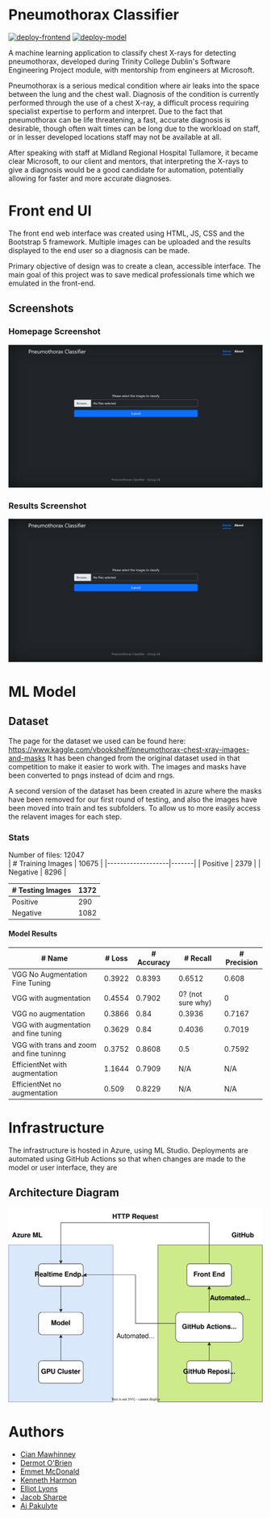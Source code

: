 # Pneumothorax Classifier
[![deploy-frontend](https://github.com/cianmawhinney/microsoft-pneumothorax-classifier/actions/workflows/deploy-frontend.yml/badge.svg)](https://github.com/cianmawhinney/microsoft-pneumothorax-classifier/actions/workflows/deploy-frontend.yml)
[![deploy-model](https://github.com/cianmawhinney/microsoft-pneumothorax-classifier/actions/workflows/deploy-model.yml/badge.svg)](https://github.com/cianmawhinney/microsoft-pneumothorax-classifier/actions/workflows/deploy-model.yml)

A machine learning application to classify chest X-rays for detecting pneumothorax, developed during Trinity College Dublin's Software Engineering Project module, with mentorship from engineers at Microsoft.


Pneumothorax is a serious medical condition where air leaks into the space between the lung and the chest wall. Diagnosis of the condition is currently performed through the use of a chest X-ray, a difficult process requiring specialist expertise to perform and interpret. Due to the fact that pneumothorax can be life threatening, a fast, accurate diagnosis is desirable, though often wait times can be long due to the workload on staff, or in lesser developed locations staff may not be available at all.


After speaking with staff at Midland Regional Hospital Tullamore, it became clear Microsoft, to our client and mentors, that interpreting the X-rays to give a diagnosis would be a good candidate for automation, potentially allowing for faster and more accurate diagnoses.


# Front end UI
The front end web interface was created using HTML, JS, CSS and the Bootstrap 5 framework.
Multiple images can be uploaded and the results displayed to the end user so a diagnosis can be made.

Primary objective of design was to create a clean, accessible interface. The main goal of this project was to save medical professionals time which we emulated in the front-end.

## Screenshots
### Homepage Screenshot
![Homepage Screenshot](docs/images/frontend-home.png)

### Results Screenshot
![Results Screenshot](docs/images/frontend-home.png)

# ML Model

## Dataset
The page for the dataset we used can be found here: https://www.kaggle.com/vbookshelf/pneumothorax-chest-xray-images-and-masks
It has been changed from the original dataset used in that competition to make it easier to work with. The images and masks have been converted to pngs instead
of dcim and rngs. 

A second version of the dataset has been created in azure where the masks have been removed for our first round of testing, and also the images have been moved into train and tes subfolders. To allow us to more easily access the relavent images for each step.

### Stats
Number of files: 12047  
| # Training Images | 10675 |
|-------------------|-------|
| Positive          | 2379  |
| Negative          | 8296  |

| # Testing Images | 1372 |
|------------------|------|
| Positive         | 290  |
| Negative         | 1082 |

#### Model Results
| # Name                                   | # Loss | # Accuracy | # Recall          | # Precision |
|------------------------------------------|--------|------------|-------------------|-------------|
| VGG No Augmentation Fine Tuning          | 0.3922 | 0.8393     | 0.6512            | 0.608       |
| VGG with augmentation                    | 0.4554 | 0.7902     | 0? (not sure why) | 0           |
| VGG no augmentation                      | 0.3866 | 0.84       | 0.3936            | 0.7167      |
| VGG with augmentation and fine tuning    | 0.3629 | 0.84       | 0.4036            | 0.7019      |
| VGG with trans and zoom and fine tuninng | 0.3752 | 0.8608     | 0.5               | 0.7592      |
| EfficientNet with augmentation           | 1.1644 | 0.7909     | N/A               | N/A         |
| EfficientNet no augmentation             | 0.509  | 0.8229     | N/A               | N/A         |

# Infrastructure
The infrastructure is hosted in Azure, using ML Studio. Deployments are automated using GitHub Actions so that when changes are made to the model or user interface, they are

## Architecture Diagram
![Architecture Diagram](docs/images/Architecture%20Diagram.drawio.svg)

# Authors
 - [Cian Mawhinney](https://github.com/cianmawhinney)
 - [Dermot O'Brien](https://github.com/mangledbottles)
 - [Emmet McDonald](https://github.com/EmmetMcD)
 - [Kenneth Harmon](https://github.com/KennethHarmon)
 - [Elliot Lyons](https://github.com/elliot-lyons)
 - [Jacob Sharpe](https://github.com/j-wilsons)
 - [Aj Pakulyte](https://github.com/pakulyta)
